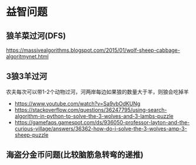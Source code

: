 # 益智问题

## 狼羊菜过河(DFS)

<https://massivealgorithms.blogspot.com/2015/01/wolf-sheep-cabbage-algoritmynet.html>

## 3狼3羊过河

农夫每次可以带1-2个动物过河，河两岸每边如果狼的数量大于羊，则狼会吃掉羊

- <https://www.youtube.com/watch?v=Sa9vbOdKUNg>
- <https://stackoverflow.com/questions/36247795/using-search-algorithm-in-python-to-solve-the-3-wolves-and-3-lambs-puzzle>
- <https://gamefaqs.gamespot.com/ds/936050-professor-layton-and-the-curious-village/answers/36362-how-do-i-solve-the-3-wolves-amp-3-sheep-puzzle>

## 海盗分金币问题(比较脑筋急转弯的递推)
